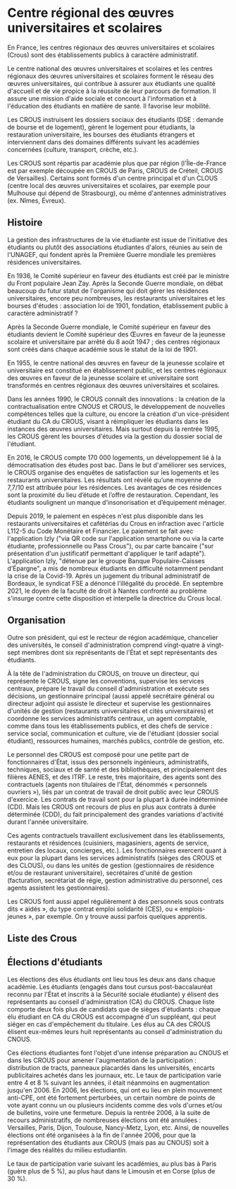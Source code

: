 # Centre régional des œuvres universitaires et scolaires

En France, les centres régionaux des œuvres universitaires et scolaires (Crous) sont des établissements publics à caractère administratif.

Le centre national des œuvres universitaires et scolaires et les centres régionaux des œuvres universitaires et scolaires forment le réseau des œuvres universitaires, qui contribue à assurer aux étudiants une qualité d'accueil et de vie propice à la réussite de leur parcours de formation. Il assure une mission d'aide sociale et concourt à l'information et à l'éducation des étudiants en matière de santé. Il favorise leur mobilité.

Les CROUS instruisent les dossiers sociaux des étudiants (DSE : demande de bourse et de logement), gèrent le logement pour étudiants, la restauration universitaire, les bourses des étudiants étrangers et interviennent dans des domaines différents suivant les académies concernées (culture, transport, crèche, etc.).

Les CROUS sont répartis par académie plus que par région (l'Île-de-France est par exemple découpée en CROUS de Paris, CROUS de Créteil, CROUS de Versailles). Certains sont formés d'un centre principal et d'un CLOUS (centre local des œuvres universitaires et scolaires, par exemple pour Mulhouse qui dépend de Strasbourg), ou même d'antennes administratives (ex. Nîmes, Évreux).

## Histoire

La gestion des infrastructures de la vie étudiante est issue de l'initiative des étudiants ou plutôt des associations étudiantes d'alors, réunies au sein de l'UNAGEF, qui fondent après la Première Guerre mondiale les premières résidences universitaires.

En 1936, le Comité supérieur en faveur des étudiants est créé par le ministre du Front populaire Jean Zay. Après la Seconde Guerre mondiale, on débat beaucoup du futur statut de l'organisme qui doit gérer les résidences universitaires, encore peu nombreuses, les restaurants universitaires et les bourses d'études : association loi de 1901, fondation, établissement public à caractère administratif ?

Après la Seconde Guerre mondiale, le Comité supérieur en faveur des étudiants devient le Comité supérieur des Œuvres en faveur de la jeunesse scolaire et universitaire par arrêté du 8 août 1947 ; des centres régionaux sont créés dans chaque académie sous le statut de la loi de 1901.

En 1955, le centre national des œuvres en faveur de la jeunesse scolaire et universitaire est constitué en établissement public, et les centres régionaux des œuvres en faveur de la jeunesse scolaire et universitaire sont transformés en centres régionaux des œuvres universitaires et scolaires.

Dans les années 1990, le CROUS connaît des innovations : la création de la contractualisation entre CNOUS et CROUS, le développement de nouvelles compétences telles que la culture, ou encore la création d'un vice-président étudiant du CA du CROUS, visant à réimpliquer les étudiants dans les instances des œuvres universitaires. Mais surtout depuis la rentrée 1995, les CROUS gèrent les bourses d'études via la gestion du dossier social de l'étudiant.

En 2016, le CROUS compte 170 000 logements, un développement lié à la démocratisation des études post bac. Dans le but d'améliorer ses services, le CROUS organise des enquêtes de satisfaction sur les logements et les restaurants universitaires. Les résultats ont révélé qu’une moyenne de 7,7/10 est attribuée pour les résidences. Les avantages de ces résidences sont la proximité du lieu d’étude et l’offre de restauration. Cependant, les étudiants soulignent un manque d’insonorisation et d’équipement ménager.

Depuis 2019, le paiement en espèces n'est plus disponible dans les restaurants universitaires et cafétérias du Crous en infraction avec l'article L112-5 du Code Monétaire et Financier. Le paiement se fait avec l'application Izly ("via QR code sur l'application smartphone ou via la carte étudiante, professionnelle ou Pass Crous"), ou par carte bancaire ("sur présentation d'un justificatif permettant d'appliquer le tarif adapté"). L'application Izly, "détenue par le groupe Banque Populaire-Caisses d’Épargne", a mis de nombreux étudiants en difficulté notamment pendant la crise de la Covid-19. Après un jugement du tribunal administratif de Bordeaux, le syndicat FSE a dénoncé l’illégalité du procédé. En septembre 2021, le doyen de la faculté de droit à Nantes confronté au problème s'insurge contre cette disposition et interpelle la directrice du Crous local.

## Organisation

Outre son président, qui est le recteur de région académique, chancelier des universités, le conseil d'administration comprend vingt-quatre à vingt-sept membres dont six représentants de l'État et sept représentants des étudiants.

À la tête de l'administration du CROUS, on trouve un directeur, qui représente le CROUS, signe les conventions, supervise les services centraux, prépare le travail du conseil d'administration et exécute ses décisions, un gestionnaire principal (aussi appelé secrétaire général ou directeur adjoint qui assiste le directeur et supervise les gestionnaires d'unités de gestion (restaurants universitaires et cités universitaires) et coordonne les services administratifs centraux, un agent comptable, comme dans tous les établissements publics, et des chefs de service : service social, communication et culture, vie de l'étudiant (dossier social étudiant), ressources humaines, marchés publics, contrôle de gestion, etc.

Le personnel des CROUS est composé pour une petite part de fonctionnaires d'État, issus des personnels ingénieurs, administratifs, techniques, sociaux et de santé et des bibliothèques, et principalement des filières AENES, et des ITRF. Le reste, très majoritaire, des agents sont des contractuels (agents non titulaires de l'État, dénommés « personnels ouvriers »), liés par un contrat de travail de droit public avec leur CROUS d'exercice. Les contrats de travail sont pour la plupart à durée indéterminée (CDI). Mais les CROUS ont recours de plus en plus aux contrats à durée déterminée (CDD), du fait principalement des grandes variations d'activité durant l'année universitaire.

Ces agents contractuels travaillent exclusivement dans les établissements, restaurants et résidences (cuisiniers, magasiniers, agents de service, entretien des locaux, concierges, etc.). Les fonctionnaires exercent quant à eux pour la plupart dans les services administratifs (sièges des CROUS et des CLOUS), ou dans les unités de gestion (gestionnaires de résidence et/ou de restaurant universitaire), secrétaires d'unité de gestion (facturation, secrétariat de régie, gestion administrative du personnel, ces agents assistent les gestionnaires).

Les CROUS font aussi appel régulièrement à des personnels sous contrats dits « aidés », du type contrat emploi solidarité (CES), ou « emplois-jeunes », par exemple. On y trouve aussi parfois quelques apprentis.

## Liste des Crous

## Élections d'étudiants

Les élections des élus étudiants ont lieu tous les deux ans dans chaque académie. Les étudiants (engagés dans tout cursus post-baccalauréat reconnu par l'État et inscrits à la Sécurité sociale étudiante) y élisent des représentants au conseil d'administration (CA) du CROUS. Chaque liste comporte deux fois plus de candidats que de sièges d'étudiants : chaque élu étudiant en CA du CROUS est accompagné d'un suppléant, qui peut siéger en cas d'empêchement du titulaire. Les élus au CA des CROUS élisent eux-mêmes leurs huit représentants au conseil d'administration du CNOUS.

Ces élections étudiantes font l'objet d'une intense préparation au CNOUS et dans les CROUS pour amener l'augmentation de la participation : distribution de tracts, panneaux placardés dans les universités, encarts publicitaires achetés dans les journaux, etc. Le taux de participation varie entre 4 et 8 % suivant les années, il était néanmoins en augmentation jusqu'en 2006. En 2006, les élections, qui ont eu lieu en plein mouvement anti-CPE, ont été fortement perturbées, un certain nombre de points de vote ayant connu un ou plusieurs incidents comme des vols d'urnes et/ou de bulletins, voire une fermeture. Depuis la rentrée 2006, à la suite de recours administratifs, de nombreuses élections ont été annulées : Versailles, Paris, Dijon, Toulouse, Nancy-Metz, Lyon, etc. Ainsi, de nouvelles élections ont été organisées à la fin de l'année 2006, pour que la représentation des étudiants aux CROUS (mais pas au CNOUS) soit à l'image des réalités du milieu estudiantin.

Le taux de participation varie suivant les académies, au plus bas à Paris (guère plus de 5 %), au plus haut dans le Limousin et en Corse (plus de 30 %).
